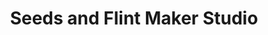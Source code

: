 ---
title: "Seeds and Flint Maker Studio"
url: /cottage-grove/seeds-and-flint-maker-studio/
shop: Allgemein
---